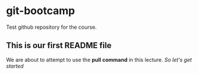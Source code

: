 # git-bootcamp
Test github repository for the course.
## This is our first README file
We are about to attempt to use the **pull command** in this lecture.
*So let's get started*
